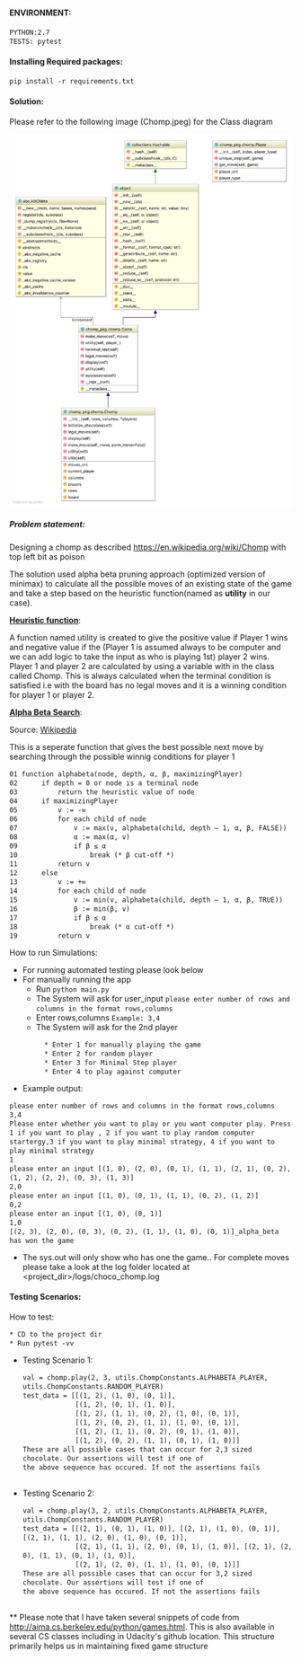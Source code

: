 #### ENVIRONMENT:
    PYTHON:2.7
    TESTS: pytest
#### Installing Required packages:
    pip install -r requirements.txt

    
#### Solution:
 Please refer to the following image (Chomp.jpeg) for the Class diagram
 
 ![IMAGE](https://github.com/TejjeT/Choco_chomp/blob/master/chomp.jpeg) 
 
  
##### Problem statement:
  Designing a chomp as described https://en.wikipedia.org/wiki/Chomp with top left bit as poison
  
  The solution used alpha beta pruning approach (optimized version of minimax) to calculate all the possible moves
  of an existing state of the game and take a step based on the heuristic function(named as <b>utility</b> in our case).
  
  <b><u>Heuristic function</u></b>:
   <p>A function named utility is created to give the positive value if Player 1 wins and negative value if the
   (Player 1 is assumed always to be computer and we can add logic to take the input as who is playing 1st)
   player 2 wins. Player 1 and player 2 are calculated by using a variable with in the class called Chomp.
   This is always calculated when the terminal condition is satisfied i.e with the board has no legal moves
   and it is a winning condition for player 1 or player 2.</p>
   
   <b><u>Alpha Beta Search</u></b>:
   <p>
   Source: <a href="https://en.wikipedia.org/wiki/Alpha%E2%80%93beta_pruning"> Wikipedia </a>
   <p>This is a seperate function that gives the best possible next move by searching through 
   the possible winnig conditions for player 1
   </p>
   
    01 function alphabeta(node, depth, α, β, maximizingPlayer)
    02      if depth = 0 or node is a terminal node
    03          return the heuristic value of node
    04      if maximizingPlayer
    05          v := -∞
    06          for each child of node
    07              v := max(v, alphabeta(child, depth – 1, α, β, FALSE))
    08              α := max(α, v)
    09              if β ≤ α
    10                  break (* β cut-off *)
    11          return v
    12      else
    13          v := +∞
    14          for each child of node
    15              v := min(v, alphabeta(child, depth – 1, α, β, TRUE))
    16              β := min(β, v)
    17              if β ≤ α
    18                  break (* α cut-off *)
    19          return v

   </p>
  

  
  How to run Simulations:

  * For running automated testing please look below
  * For manually running the app 
    * Run ```python main.py```
    * The System will ask for user_input ```please enter number of rows and columns in the format rows,columns```
    * Enter rows,columns ```Example: 3,4```
    * The System will ask for the 2nd player
        ```
          * Enter 1 for manually playing the game
          * Enter 2 for random player
          * Enter 3 for Minimal Step player
          * Enter 4 to play against computer  
        ```
  * Example output:
  ```
  please enter number of rows and columns in the format rows,columns
3,4
Please enter whether you want to play or you want computer play. Press 1 if you want to play , 2 if you want to play random computer startergy,3 if you want to play minimal strategy, 4 if you want to play minimal strategy
1
please enter an input [(1, 0), (2, 0), (0, 1), (1, 1), (2, 1), (0, 2), (1, 2), (2, 2), (0, 3), (1, 3)]
2,0
please enter an input [(1, 0), (0, 1), (1, 1), (0, 2), (1, 2)]
0,2
please enter an input [(1, 0), (0, 1)]
1,0
[(2, 3), (2, 0), (0, 3), (0, 2), (1, 1), (1, 0), (0, 1)]_alpha_beta has won the game

```
  * The sys.out will only show who has one the game.. For complete moves please take a look at the log folder located at <project_dir>/logs/choco_chomp.log
        
#### Testing Scenarios:
How to test:
```
* CD to the project dir
* Run pytest -vv
```

* Testing Scenario 1:
    ```
    val = chomp.play(2, 3, utils.ChompConstants.ALPHABETA_PLAYER, utils.ChompConstants.RANDOM_PLAYER)
    test_data = [[(1, 2), (1, 0), (0, 1)],
                 [(1, 2), (0, 1), (1, 0)],
                 [(1, 2), (1, 1), (0, 2), (1, 0), (0, 1)],
                 [(1, 2), (0, 2), (1, 1), (1, 0), (0, 1)],
                 [(1, 2), (1, 1), (0, 2), (0, 1), (1, 0)],
                 [(1, 2), (0, 2), (1, 1), (0, 1), (1, 0)]]
    These are all possible cases that can occur for 2,3 sized chocolate. Our assertions will test if one of 
    the above sequence has occured. If not the assertions fails
                 
     ```

* Testing Scenario 2:
    ```
    val = chomp.play(3, 2, utils.ChompConstants.ALPHABETA_PLAYER, utils.ChompConstants.RANDOM_PLAYER)
    test_data = [[(2, 1), (0, 1), (1, 0)], [(2, 1), (1, 0), (0, 1)], [(2, 1), (1, 1), (2, 0), (1, 0), (0, 1)],
                 [(2, 1), (1, 1), (2, 0), (0, 1), (1, 0)], [(2, 1), (2, 0), (1, 1), (0, 1), (1, 0)],
                 [(2, 1), (2, 0), (1, 1), (1, 0), (0, 1)]]
    These are all possible cases that can occur for 3,2 sized chocolate. Our assertions will test if one of 
    the above sequence has occured. If not the assertions fails
                 
     ```



** Please note that I have taken several snippets of code from 
http://aima.cs.berkeley.edu/python/games.html. 
This is also available in several CS classes including in Udacity's github location.
This structure primarily helps us in maintaining fixed game structure
